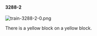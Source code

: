 #### 3288-2
![train-3288-2-0.png](https://github.com/lil-lab/nlvr/raw/master/nlvr/train/images/23/train-3288-2-0.png "train-3288-2-0.png")

There is a yellow block on a yellow block.